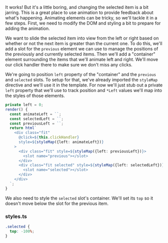 It works! But it's a little boring, and changing the selected item is a bit
jarring. This is a great place to use animation to provide feedback about what's
happening. Animating elements can be tricky, so we'll tackle it in a few steps.
First, we need to modify the DOM and styling a bit to prepare for adding the
animation.

We want to slide the selected item into view from the left or right based on
whether or not the next item is greater than the current one. To do this,
we'll add a slot for the `previous` element we can use to manage the positions
of the previously and currently selected items. Then we'll add a
"container" element surrounding the items that we'll animate left and right.
We'll move our click handler there to make sure we don't miss any clicks.

We're going to position `left` property of the "container" and the `previous`
and `selected` slots. To setup for that, we've already imported
the `styleMap` directive and we'll use it in the template. For now we'll just
stub out a private `left` property that we'll use to track position and
`*Left` values we'll map into the styles of those elements.

```ts
private left = 0;
render() {
  const animateLeft = ``;
  const selectedLeft = ``;
  const previousLeft = ``;
  return html`
    <div class="fit"
      @click=${this.clickHandler}
      style=${styleMap({left: animateLeft})}
    >
      <div class="fit" style=${styleMap({left: previousLeft})}>
        <slot name="previous"></slot>
      </div>
      <div class="fit selected" style=${styleMap({left: selectedLeft})}>
        <slot name="selected"></slot>
      </div>
    </div>
  `;
}
```

We also need to style the `selected` slot's container. We'll set its `top`
so it doesn't move below the slot for the previous item.

### styles.ts
```css
.selected {
  top: -100%;
}
```
